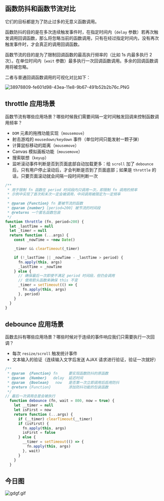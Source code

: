 ## 函数防抖和函数节流对比
它们的目标都是为了防止过多的无意义函数调用。

函数防抖的目的是在多次连续触发事件时，在指定时间内（`delay` 参数）若再次触发调用回调函数，那么将忽略当前的函数调用，只有在经过指定时间内，没有再次触发事件时，才会真正的调用回调函数。

函数节流的目的是为了限制回调函数的最高执行频率的（比如 1s 内最多执行 2 次）。在单位时间内（`wait` 参数）最多执行一次回调函数调用。多余的回调函数调用将被忽略。

二者与普通回调函数调用的可视化对比如下：

![38978809-fe601d98-43ea-11e8-9b67-491b52b2b76c.PNG](../images/38978809-fe601d98-43ea-11e8-9b67-491b52b2b76c.PNG)

## throttle 应用场景
函数节流有哪些应用场景？哪些时候我们需要间隔一定时间触发回调来控制函数调用频率？

- `DOM` 元素的拖拽功能实现（`mousemove`）
- 射击游戏的 `mousedown/keydown` 事件（单位时间只能发射一颗子弹）
- 计算鼠标移动的距离（`mousemove`）
- Canvas 模拟画板功能（`mousemove`）
- 搜索联想（`keyup`）
- 监听滚动事件判断是否到页面底部自动加载更多：给 `scroll` 加了 `debounce` 后，只有用户停止滚动后，才会判断是否到了页面底部；如果是 `throttle` 的话，只要页面滚动就会间隔一段时间判断一次

```js
/**
 * 用于限制 fn 函数在 period 时间段内只调用一次，即限制 fn 调用的频率
 * 示例中实现了首次和末次一定会被调用，中间调用被限定为一定频率
 *
 * @param {Function} fn 要被节流的函数
 * @param {number} [period=200] 被节流的时间段
 * @returns 一个匿名函数包装
 */
function throttle (fn, period=200) {
  let _lastTime = null
  let _timer = null
  return function (...args) {
    const _nowTime = +new Date()

    _timer && clearTimeout(_timer)

    if (!_lastTime || _nowTime - _lastTime > period) {
      fn.apply(this, args)
      _lastTime = _nowTime
    } else {
      // 确保最后一次即使不满足 period 时间段，但仍会调用
      // 使用箭头函数来确保 this 不变
      _timer = setTimeout(() => {
        fn.apply(this, args)
      }, period)
    }
  }
}
```


## debounce 应用场景
函数去抖有哪些应用场景？哪些时候对于连续的事件响应我们只需要执行一次回调？

- 每次 `resize/scroll` 触发统计事件
- 文本输入的验证（连续输入文字后发送 AJAX 请求进行验证，验证一次就好）


```js
/**
 * @param  {Function} fn     要实现函数防抖的原函数
 * @param  {Number}   delay  延迟时间
 * @param  {Boolean}   now   是否第一次立即调用后启用防抖
 * @return {Function}        添加防抖功能的包装函数
 */
// 最后一次调用总是会被执行
  function debounce (fn, wait = 800, now = true) {
    let __timer = null
    let isFirst = now
    return function (...args) {
      if (__timer) clearTimeout(__timer)
      if (isFirst) {
        fn.apply(this, args)
        isFirst = false
      } else {
        __timer = setTimeout(() => {
          fn.apply(this, args)
        }, wait)
      }
    }
  }
```


## 今日图
![gdgf.gif](../images/gdgf.gif)
